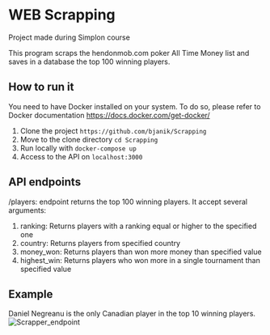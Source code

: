 # WEB Scrapping

Project made during Simplon course

This program scraps the hendonmob.com poker All Time Money list and saves in a database the top 100 winning players.

## How to run it

You need to have Docker installed on your system. To do so, please refer to Docker documentation https://docs.docker.com/get-docker/

1. Clone the project `https://github.com/bjanik/Scrapping`
2. Move to the clone directory `cd Scrapping`
3. Run locally with `docker-compose up`
4. Access to the API on `localhost:3000`

## API endpoints

/players: endpoint returns the top 100 winning players. It accept several arguments:
1. ranking: Returns players with a ranking equal or higher to the specified one
2. country: Returns players from specified country
3. money_won: Returns players than won more money than specified value
4. highest_win: Returns players who won more in a single tournament than specified value


## Example
Daniel Negreanu is the only Canadian player in the top 10 winning players.
![Scrapper_endpoint](https://user-images.githubusercontent.com/25487297/110122194-9495c180-7dbf-11eb-837a-f7d831c3892b.png)

